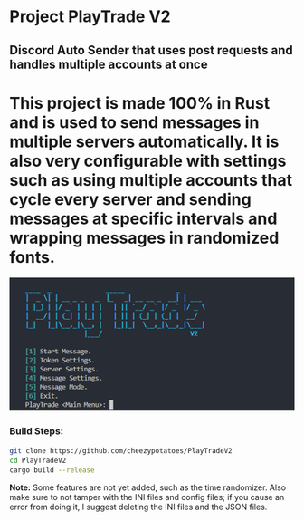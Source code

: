 # Project PlayTrade V2

## Discord Auto Sender that uses post requests and handles multiple accounts at once

# This project is made 100% in Rust and is used to send messages in multiple servers automatically. It is also very configurable with settings such as using multiple accounts that cycle every server and sending messages at specific intervals and wrapping messages in randomized fonts.

![Screenshot](screenshot.png)

### Build Steps:
```bash
git clone https://github.com/cheezypotatoes/PlayTradeV2
cd PlayTradeV2
cargo build --release
```

**Note:** Some features are not yet added, such as the time randomizer. Also make sure to not tamper with the INI files and config files; if you cause an error from doing it, I suggest deleting the INI files and the JSON files.